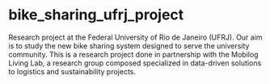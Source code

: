 # bike_sharing_ufrj_project
Research project at the Federal University of Rio de Janeiro (UFRJ). Our aim is to study the new bike sharing system designed to serve the university community. This is a research project done in partnership with the Mobilog Living Lab, a research group composed specialized in data-driven solutions to logistics and sustainability projects.

